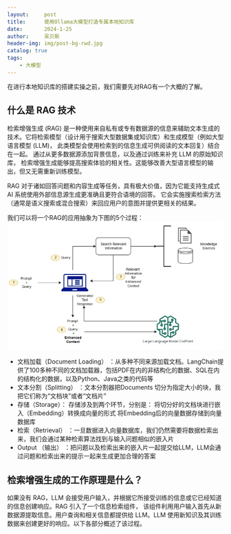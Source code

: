 ```yaml
---
layout:     post
title:      使用Ollama大模型打造专属本地知识库
date:       2024-1-25
author:     呆贝斯
header-img: img/post-bg-rwd.jpg
catalog: true
tags:
    - 大模型
---
```

在进行本地知识库的搭建实操之前，我们需要先对RAG有一个大概的了解。

## 什么是 RAG 技术

检索增强生成 (RAG) 是一种使用来自私有或专有数据源的信息来辅助文本生成的技术。它将检索模型（设计用于搜索大型数据集或知识库）和生成模型（例如大型语言模型 (LLM)，
此类模型会使用检索到的信息生成可供阅读的文本回复）结合在一起。 通过从更多数据源添加背景信息，以及通过训练来补充 LLM 的原始知识库，
检索增强生成能够提高搜索体验的相关性。这能够改善大型语言模型的输出，但又无需重新训练模型。

RAG 对于诸如回答问题和内容生成等任务，具有极大价值，因为它能支持生成式 AI 系统使用外部信息源生成更准确且更符合语境的回答。
它会实施搜索检索方法（通常是语义搜索或混合搜索）来回应用户的意图并提供更相关的结果。

我们可以将一个RAG的应用抽象为下图的5个过程：
![首页](/img/img_26.png)

* 文档加载（Document Loading） ：从多种不同来源加载文档。LangChain提供了100多种不同的文档加载器，包括PDF在内的非结构化的数据、SQL在内的结构化的数据，以及Python、Java之类的代码等
* 文本分割（Splitting） ：文本分割器把Documents 切分为指定大小的块，我把它们称为“文档块”或者“文档片”
* 存储（Storage）： 存储涉及到两个环节，分别是： 将切分好的文档块进行嵌入（Embedding）转换成向量的形式 将Embedding后的向量数据存储到向量数据库
* 检索（Retrieval） ：一旦数据进入向量数据库，我们仍然需要将数据检索出来，我们会通过某种检索算法找到与输入问题相似的嵌入片
* Output （输出） ：把问题以及检索出来的嵌入片一起提交给LLM，LLM会通过问题和检索出来的提示一起来生成更加合理的答案

## 检索增强生成的工作原理是什么？

如果没有 RAG，LLM 会接受用户输入，并根据它所接受训练的信息或它已经知道的信息创建响应。RAG 引入了一个信息检索组件，
该组件利用用户输入首先从新数据源提取信息。用户查询和相关信息都提供给 LLM。LLM 使用新知识及其训练数据来创建更好的响应。以下各部分概述了该过程。